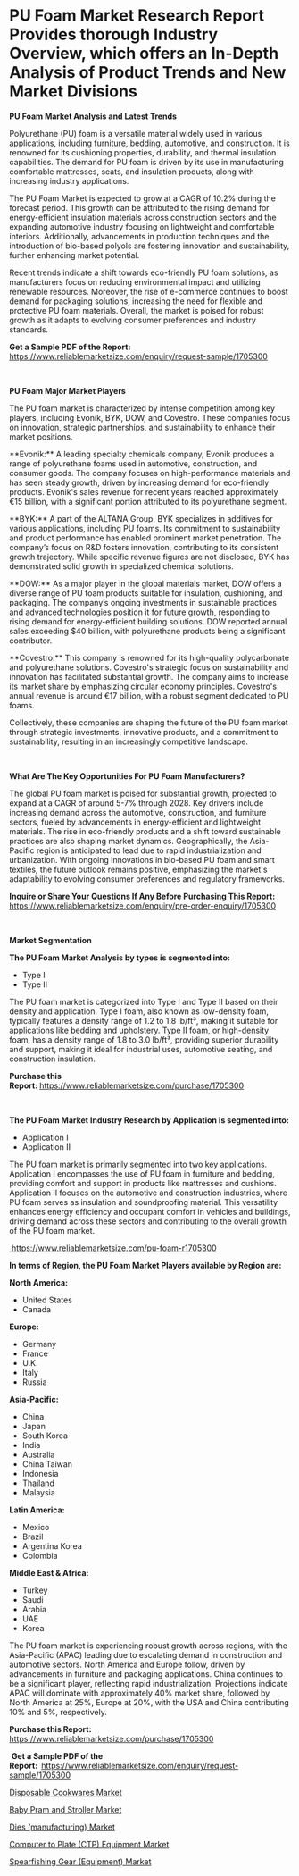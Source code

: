 <p><h1>PU Foam Market Research Report Provides thorough Industry Overview, which offers an In-Depth Analysis of Product Trends and New Market Divisions</h1></p><p><strong>PU Foam Market Analysis and Latest Trends</strong></p>
<p><p>Polyurethane (PU) foam is a versatile material widely used in various applications, including furniture, bedding, automotive, and construction. It is renowned for its cushioning properties, durability, and thermal insulation capabilities. The demand for PU foam is driven by its use in manufacturing comfortable mattresses, seats, and insulation products, along with increasing industry applications.</p><p>The PU Foam Market is expected to grow at a CAGR of 10.2% during the forecast period. This growth can be attributed to the rising demand for energy-efficient insulation materials across construction sectors and the expanding automotive industry focusing on lightweight and comfortable interiors. Additionally, advancements in production techniques and the introduction of bio-based polyols are fostering innovation and sustainability, further enhancing market potential.</p><p>Recent trends indicate a shift towards eco-friendly PU foam solutions, as manufacturers focus on reducing environmental impact and utilizing renewable resources. Moreover, the rise of e-commerce continues to boost demand for packaging solutions, increasing the need for flexible and protective PU foam materials. Overall, the market is poised for robust growth as it adapts to evolving consumer preferences and industry standards.</p></p>
<p><strong>Get a Sample PDF of the Report:&nbsp;</strong> <a href="https://www.reliablemarketsize.com/enquiry/request-sample/1705300?utm_campaign=1779&utm_medium=2&utm_source=Github&utm_content=ia&utm_term=21102024&utm_id=pu-foam">https://www.reliablemarketsize.com/enquiry/request-sample/1705300</a></p>
<p>&nbsp;</p>
<p><strong>PU Foam Major Market Players</strong></p>
<p><p>The PU foam market is characterized by intense competition among key players, including Evonik, BYK, DOW, and Covestro. These companies focus on innovation, strategic partnerships, and sustainability to enhance their market positions.</p><p>**Evonik:** A leading specialty chemicals company, Evonik produces a range of polyurethane foams used in automotive, construction, and consumer goods. The company focuses on high-performance materials and has seen steady growth, driven by increasing demand for eco-friendly products. Evonik's sales revenue for recent years reached approximately €15 billion, with a significant portion attributed to its polyurethane segment.</p><p>**BYK:** A part of the ALTANA Group, BYK specializes in additives for various applications, including PU foams. Its commitment to sustainability and product performance has enabled prominent market penetration. The company’s focus on R&D fosters innovation, contributing to its consistent growth trajectory. While specific revenue figures are not disclosed, BYK has demonstrated solid growth in specialized chemical solutions.</p><p>**DOW:** As a major player in the global materials market, DOW offers a diverse range of PU foam products suitable for insulation, cushioning, and packaging. The company’s ongoing investments in sustainable practices and advanced technologies position it for future growth, responding to rising demand for energy-efficient building solutions. DOW reported annual sales exceeding $40 billion, with polyurethane products being a significant contributor.</p><p>**Covestro:** This company is renowned for its high-quality polycarbonate and polyurethane solutions. Covestro's strategic focus on sustainability and innovation has facilitated substantial growth. The company aims to increase its market share by emphasizing circular economy principles. Covestro's annual revenue is around €17 billion, with a robust segment dedicated to PU foams.</p><p>Collectively, these companies are shaping the future of the PU foam market through strategic investments, innovative products, and a commitment to sustainability, resulting in an increasingly competitive landscape.</p></p>
<p>&nbsp;</p>
<p><strong>What Are The Key Opportunities For PU Foam Manufacturers?</strong></p>
<p><p>The global PU foam market is poised for substantial growth, projected to expand at a CAGR of around 5-7% through 2028. Key drivers include increasing demand across the automotive, construction, and furniture sectors, fueled by advancements in energy-efficient and lightweight materials. The rise in eco-friendly products and a shift toward sustainable practices are also shaping market dynamics. Geographically, the Asia-Pacific region is anticipated to lead due to rapid industrialization and urbanization. With ongoing innovations in bio-based PU foam and smart textiles, the future outlook remains positive, emphasizing the market's adaptability to evolving consumer preferences and regulatory frameworks.</p></p>
<p><strong>Inquire or Share Your Questions If Any Before Purchasing This Report:</strong> <a href="https://www.reliablemarketsize.com/enquiry/pre-order-enquiry/1705300?utm_campaign=1779&utm_medium=2&utm_source=Github&utm_content=ia&utm_term=21102024&utm_id=pu-foam">https://www.reliablemarketsize.com/enquiry/pre-order-enquiry/1705300</a></p>
<p>&nbsp;</p>
<p><strong>Market Segmentation</strong></p>
<p><strong>The PU Foam Market Analysis by types is segmented into:</strong></p>
<p><ul><li>Type I</li><li>Type II</li></ul></p>
<p><p>The PU foam market is categorized into Type I and Type II based on their density and application. Type I foam, also known as low-density foam, typically features a density range of 1.2 to 1.8 lb/ft³, making it suitable for applications like bedding and upholstery. Type II foam, or high-density foam, has a density range of 1.8 to 3.0 lb/ft³, providing superior durability and support, making it ideal for industrial uses, automotive seating, and construction insulation.</p></p>
<p><strong>Purchase this Report:&nbsp;</strong><a href="https://www.reliablemarketsize.com/purchase/1705300?utm_campaign=1779&utm_medium=2&utm_source=Github&utm_content=ia&utm_term=21102024&utm_id=pu-foam">https://www.reliablemarketsize.com/purchase/1705300</a></p>
<p>&nbsp;</p>
<p><strong>The PU Foam Market Industry Research by Application is segmented into:</strong></p>
<p><ul><li>Application I</li><li>Application II</li></ul></p>
<p><p>The PU foam market is primarily segmented into two key applications. Application I encompasses the use of PU foam in furniture and bedding, providing comfort and support in products like mattresses and cushions. Application II focuses on the automotive and construction industries, where PU foam serves as insulation and soundproofing material. This versatility enhances energy efficiency and occupant comfort in vehicles and buildings, driving demand across these sectors and contributing to the overall growth of the PU foam market.</p></p>
<p><a href="https://www.reliablemarketsize.com/pu-foam-r1705300?utm_campaign=1779&utm_medium=2&utm_source=Github&utm_content=ia&utm_term=21102024&utm_id=pu-foam">&nbsp;https://www.reliablemarketsize.com/pu-foam-r1705300</a></p>
<p><strong>In terms of Region, the PU Foam Market Players available by Region are:</strong></p>
<p>
    <p> <strong> North America: </strong>
        <ul>
            <li>United States</li>
            <li>Canada</li>
        </ul>
        </p> 
    <p> <strong> Europe: </strong>
        <ul>
            <li>Germany</li>
            <li>France</li>
            <li>U.K.</li>
            <li>Italy</li>
            <li>Russia</li>
        </ul>
        </p> 
    <p> <strong> Asia-Pacific: </strong>
        <ul>
            <li>China</li>
            <li>Japan</li>
            <li>South Korea</li>
            <li>India</li>
            <li>Australia</li>
            <li>China Taiwan</li>
            <li>Indonesia</li>
            <li>Thailand</li>
            <li>Malaysia</li>
        </ul>
        </p> 
    <p> <strong> Latin America: </strong>
        <ul>
            <li>Mexico</li>
            <li>Brazil</li>
            <li>Argentina Korea</li>
            <li>Colombia</li>
        </ul>
        </p> 
    <p> <strong> Middle East & Africa: </strong>
        <ul>
            <li>Turkey</li>
            <li>Saudi</li>
            <li>Arabia</li>
            <li>UAE</li>
            <li>Korea</li>
        </ul>
    </p>
    </p>
<p><p>The PU foam market is experiencing robust growth across regions, with the Asia-Pacific (APAC) leading due to escalating demand in construction and automotive sectors. North America and Europe follow, driven by advancements in furniture and packaging applications. China continues to be a significant player, reflecting rapid industrialization. Projections indicate APAC will dominate with approximately 40% market share, followed by North America at 25%, Europe at 20%, with the USA and China contributing 10% and 5%, respectively.</p></p>
<p><strong>Purchase this Report: </strong><a href="https://www.reliablemarketsize.com/purchase/1705300?utm_campaign=1779&utm_medium=2&utm_source=Github&utm_content=ia&utm_term=21102024&utm_id=pu-foam">https://www.reliablemarketsize.com/purchase/1705300</a></p>
<p>&nbsp;<strong>Get a Sample PDF of the Report:&nbsp;&nbsp;</strong><a href="https://www.reliablemarketsize.com/enquiry/request-sample/1705300?utm_campaign=1779&utm_medium=2&utm_source=Github&utm_content=ia&utm_term=21102024&utm_id=pu-foam">https://www.reliablemarketsize.com/enquiry/request-sample/1705300</a></p>
<p><strong></strong></p>
<p><p><a href="https://www.linkedin.com/pulse/insights-disposable-cookwares-market-size-which-expanding-45-dvxdf?utm_campaign=1779&utm_medium=2&utm_source=Github&utm_content=ia&utm_term=21102024&utm_id=pu-foam">Disposable Cookwares Market</a></p><p><a href="https://www.linkedin.com/pulse/baby-pram-stroller-market-global-regional-analysis-focus-cfrxf?utm_campaign=1779&utm_medium=2&utm_source=Github&utm_content=ia&utm_term=21102024&utm_id=pu-foam">Baby Pram and Stroller Market</a></p><p><a href="https://www.linkedin.com/pulse/global-dies-manufacturing-market-focus-application-end-use-gjbgf?utm_campaign=1779&utm_medium=2&utm_source=Github&utm_content=ia&utm_term=21102024&utm_id=pu-foam">Dies (manufacturing) Market</a></p><p><a href="https://www.linkedin.com/pulse/computer-plate-ctp-equipment-market-evolution-regional-adaptations-vqklf?utm_campaign=1779&utm_medium=2&utm_source=Github&utm_content=ia&utm_term=21102024&utm_id=pu-foam">Computer to Plate (CTP) Equipment Market</a></p><p><a href="https://www.linkedin.com/pulse/global-spearfishing-gear-equipment-market-exploring-share-cavxf?utm_campaign=1779&utm_medium=2&utm_source=Github&utm_content=ia&utm_term=21102024&utm_id=pu-foam">Spearfishing Gear (Equipment) Market</a></p></p>